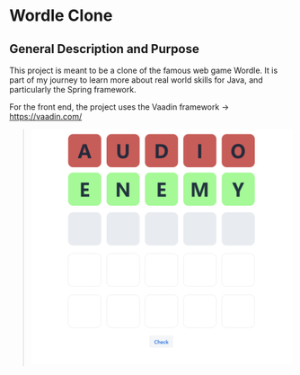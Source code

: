 # Wordle Clone

## General Description and Purpose
This project is meant to be a clone of the famous web game Wordle. It is part of my journey to learn more about real world skills for Java, and particularly the Spring framework.

For the front end, the project uses the Vaadin framework -> https://vaadin.com/

   > ![Pic 1](ReadMeImgs/Pic1.png?raw=true)

